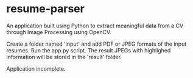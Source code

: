 # resume-parser
An application built using Python to extract meaningful data from a CV through Image Processing using OpenCV. 

Create a folder named 'input' and add PDF or JPEG formats of the input resumes. Run the app.py script. The result JPEGs with highlighed information will be stored in the 'result' folder.

Application incomplete.

